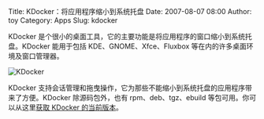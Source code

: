 Title: KDocker：将应用程序缩小到系统托盘
Date: 2007-08-07 08:00
Author: toy
Category: Apps
Slug: kdocker

KDocker
是个很小的桌面工具，它的主要功能是将应用程序的窗口缩小到系统托盘。KDocker
能用于包括 KDE、GNOME、Xfce、Fluxbox 等在内的许多桌面环境及窗口管理器。

![KDocker](http://i.linuxtoy.org/i/2007/08/kdocker.png)

KDocker
支持会话管理和拖曳操作，它为那些不能缩小到系统托盘的应用程序带来了方便。KDocker
除源码包外，也有 rpm、deb、tgz、ebuild 等包可用。你可以从这里[获取
KDocker 的当前版本](http://kdocker.sourceforge.net/)。
